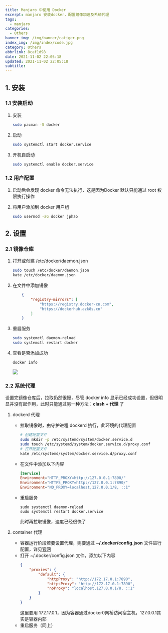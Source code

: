 ```yaml
---
title: Manjaro 中使用 Docker
excerpt: manjaro 安装docker，配置镜像加速及系统代理
tags:
  - manjaro
categories:
  - Others
banner_img: /img/banner/catiger.png
index_img: /img/index/code.jpg
category: Others
abbrlink: 8caf1d98
date: 2021-11-02 22:05:18
updated: 2021-11-02 22:05:18
subtitle:
---
```


##  1. 安装 

### 1.1 安装启动

1. 安装

    ```sh
    sudo pacman -S docker
    ```

2. 启动

    ```sh
    sudo systemctl start docker.service
    ```
3. 开机自启动

    ```sh
    sudo systemctl enable docker.service
    ```

### 1.2 用户配置

1. 启动后会发现 docker 命令无法执行，这是因为Docker 默认只能通过 root 权限执行操作
2. 将用户添加到 docker 用户组

    ```sh
    sudo usermod -aG docker jphao
    ```

## 2. 设置

### 2.1 镜像仓库

1. 打开或创建 /etc/docker/daemon.json

    ```sh
    sudo touch /etc/docker/daemon.json
    kate /etc/docker/daemon.json
    ```

2. 在文件中添加镜像

    ```json
        {
            "registry-mirrors": [
                "https://registry.docker-cn.com",
                "https://dockerhub.azk8s.cn"
            ]
        }
    ```

3. 重启服务

    ```sh
    sudo systemctl daemon-reload
    sudo systemctl restart docker
    ```

4. 查看是否添加成功

    ```sh
    docker info
    ```
    ![](https://raw.githubusercontent.com/JabinHao/mihs/master/blog/Docker/docker-mirrors.png)

### 2.2 系统代理

设置完镜像仓库后，拉取仍然很慢，尽管 docker info 显示已经成功设置，但很明显并没有起作用，此时只能通过另一种方法：**clash + 代理** 了

1. dockerd 代理
    * 拉取镜像时，由守护进程 dockerd 执行，此环境的代理配置
        ```sh
        # 创建配置文件
        sudo mkdir -p /etc/systemd/system/docker.service.d
        sudo touch /etc/systemd/system/docker.service.d/proxy.conf
        # 打开配置文件
        kate /etc/systemd/system/docker.service.d/proxy.conf
        ```
    * 在文件中添加以下内容
        ```conf
        [Service]
        Environment="HTTP_PROXY=http://127.0.0.1:7890/"
        Environment="HTTPS_PROXY=http://127.0.0.1:7890/"
        Environment="NO_PROXY=localhost,127.0.0.1/8, ::1"
        ```
    * 重启服务
        ```
        sudo systemctl daemon-reload
        sudo systemctl restart docker.service
        ```
        此时再拉取镜像，速度已经很快了

2. container 代理
    * 容器运行阶段若要设置代理，则要通过 **~/.docker/config.json** 文件进行配置，详见[官网](https://docs.docker.com/network/proxy/#configure-the-docker-client)
    * 打开 ~/.docker/config.json 文件，添加以下内容
        ```json
        {
            "proxies": {
                "default": {
                    "httpProxy": "http://172.17.0.1:7890",
                    "httpsProxy": "http://172.17.0.1:7890",
                    "noProxy": "localhost,127.0.0.1/8, ::1"
                }
            }
        }
        ```
        这里要用 172.17.0.1，因为容器通过docker0网桥访问宿主机，127.0.0.1其实是容器内部
    * 重启服务（同上）


